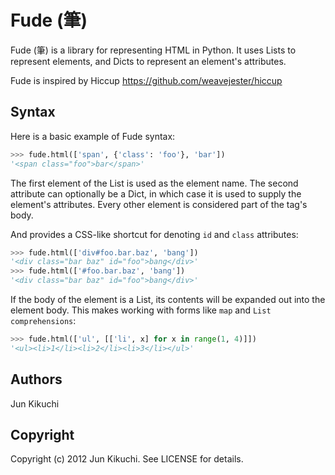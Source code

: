 # Fude (筆)

Fude (筆) is a library for representing HTML in Python. It uses Lists
to represent elements, and Dicts to represent an element's attributes.

Fude is inspired by Hiccup <https://github.com/weavejester/hiccup>

## Syntax

Here is a basic example of Fude syntax:

```python
>>> fude.html(['span', {'class': 'foo'}, 'bar'])
'<span class="foo">bar</span>'
```

The first element of the List is used as the element name. The second
attribute can optionally be a Dict, in which case it is used to supply
the element's attributes. Every other element is considered part of the
tag's body.

And provides a CSS-like shortcut for denoting `id` and `class`
attributes:

```python
>>> fude.html(['div#foo.bar.baz', 'bang'])
'<div class="bar baz" id="foo">bang</div>'
>>> fude.html(['#foo.bar.baz', 'bang'])
'<div class="bar baz" id="foo">bang</div>'
```

If the body of the element is a List, its contents will be expanded out
into the element body. This makes working with forms like `map` and
`List comprehensions`:

```python
>>> fude.html(['ul', [['li', x] for x in range(1, 4)]])
'<ul><li>1</li><li>2</li><li>3</li></ul>'
```

## Authors

Jun Kikuchi

## Copyright

Copyright (c) 2012 Jun Kikuchi. See LICENSE for details.
